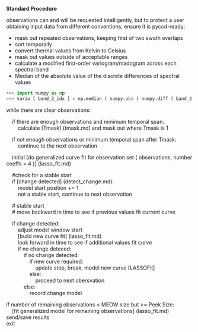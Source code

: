**Standard Procedure**  

observations can and will be requested intelligently, but to protect a user
obtaining input data from different conventions, ensure it is pyccd-ready:
- mask out repeated observations, keeping first of two swath overlaps
- sort temporally
- convert thermal values from Kelvin to Celsius
- mask out values outside of acceptable ranges
- calculate a modified first-order variogram/madogram across each spectral band
 - Median of the absolute value of the discrete differences of spectral values
 ```python
 >>> import numpy as np
 >>> vario [ band_2_idx ] = np.median ( numpy.abs ( numpy.diff ( band_2 ) ) )
 ```  

while there are clear observations:  

&nbsp;&nbsp;&nbsp;&nbsp;if there are enough observations and minimum temporal span:  
&nbsp;&nbsp;&nbsp;&nbsp;&nbsp;&nbsp;&nbsp;&nbsp;calculate [Tmask] (tmask.md) and mask out where Tmask is 1  

&nbsp;&nbsp;&nbsp;&nbsp;if not enough observations or minimum temporal span after Tmask:  
&nbsp;&nbsp;&nbsp;&nbsp;&nbsp;&nbsp;&nbsp;&nbsp;continue to the next observation  

&nbsp;&nbsp;&nbsp;&nbsp;initial [do generalized curve fit for observation set ( observations, number coeffs = 4 )] (lasso_fit.md)  

&nbsp;&nbsp;&nbsp;&nbsp;#check for a stable start  
&nbsp;&nbsp;&nbsp;&nbsp;if [change detected] (detect_change.md):  
&nbsp;&nbsp;&nbsp;&nbsp;&nbsp;&nbsp;&nbsp;&nbsp;model start position += 1  
&nbsp;&nbsp;&nbsp;&nbsp;&nbsp;&nbsp;&nbsp;&nbsp;not a stable start, continue to next observation  

&nbsp;&nbsp;&nbsp;&nbsp;# stable start  
&nbsp;&nbsp;&nbsp;&nbsp;# move backward in time to see if previous values fit current curve  

&nbsp;&nbsp;&nbsp;&nbsp;if change detected:  
&nbsp;&nbsp;&nbsp;&nbsp;&nbsp;&nbsp;&nbsp;&nbsp;adjust model window start  
&nbsp;&nbsp;&nbsp;&nbsp;&nbsp;&nbsp;&nbsp;&nbsp;[build new curve fit] (lasso_fit.md)  
&nbsp;&nbsp;&nbsp;&nbsp;&nbsp;&nbsp;&nbsp;&nbsp;look forward in time to see if additional values fit curve  
&nbsp;&nbsp;&nbsp;&nbsp;&nbsp;&nbsp;&nbsp;&nbsp;if no change deteced:  
&nbsp;&nbsp;&nbsp;&nbsp;&nbsp;&nbsp;&nbsp;&nbsp;&nbsp;&nbsp;&nbsp;&nbsp;if no change detected:  
&nbsp;&nbsp;&nbsp;&nbsp;&nbsp;&nbsp;&nbsp;&nbsp;&nbsp;&nbsp;&nbsp;&nbsp;&nbsp;&nbsp;&nbsp;&nbsp;if new curve required:  
&nbsp;&nbsp;&nbsp;&nbsp;&nbsp;&nbsp;&nbsp;&nbsp;&nbsp;&nbsp;&nbsp;&nbsp;&nbsp;&nbsp;&nbsp;&nbsp;&nbsp;&nbsp;&nbsp;&nbsp;update stop, break, model new curve [LASSOFit]  
&nbsp;&nbsp;&nbsp;&nbsp;&nbsp;&nbsp;&nbsp;&nbsp;&nbsp;&nbsp;&nbsp;&nbsp;&nbsp;&nbsp;&nbsp;&nbsp;else:  
&nbsp;&nbsp;&nbsp;&nbsp;&nbsp;&nbsp;&nbsp;&nbsp;&nbsp;&nbsp;&nbsp;&nbsp;&nbsp;&nbsp;&nbsp;&nbsp;&nbsp;&nbsp;&nbsp;&nbsp;proceed to next obersvation  
&nbsp;&nbsp;&nbsp;&nbsp;&nbsp;&nbsp;&nbsp;&nbsp;&nbsp;&nbsp;&nbsp;&nbsp;else:  
&nbsp;&nbsp;&nbsp;&nbsp;&nbsp;&nbsp;&nbsp;&nbsp;&nbsp;&nbsp;&nbsp;&nbsp;&nbsp;&nbsp;&nbsp;&nbsp;record change model  

if number of remaining observations < MEOW size but >= Peek Size:  
&nbsp;&nbsp;&nbsp;&nbsp;[fit generalized model for remaining observations] (lasso_fit.md)  
send/save results  
exit  
